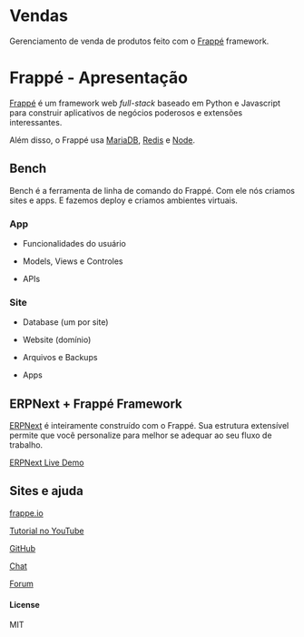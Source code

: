 # Vendas

Gerenciamento de venda de produtos feito com o [Frappé][0] framework.

# Frappé - Apresentação

[Frappé][0] é um framework web *full-stack* baseado em Python e Javascript para construir aplicativos de negócios poderosos e extensões interessantes.

Além disso, o Frappé usa [MariaDB][1], [Redis][2] e [Node][3].

## Bench

Bench é a ferramenta de linha de comando do Frappé. Com ele nós criamos sites e apps. E fazemos deploy e criamos ambientes virtuais.

### App

* Funcionalidades do usuário

* Models, Views e Controles

* APIs

### Site

* Database (um por site)

* Website (domínio)

* Arquivos e Backups

* Apps


## ERPNext + Frappé Framework

[ERPNext][8] é inteiramente construído com o Frappé. Sua estrutura extensível permite que você personalize para melhor se adequar ao seu fluxo de trabalho.

[ERPNext Live Demo][8]

## Sites e ajuda

[frappe.io][0]

[Tutorial no YouTube][4]

[GitHub][5]

[Chat][6]

[Forum][7]


#### License

MIT

[0]: https://frappe.io/
[1]: https://mariadb.org/
[2]: http://redis.io/
[3]: https://nodejs.org/en/
[4]: https://www.youtube.com/watch?v=eCAMPcl7NKc&list=PL3lFfCEoMxvzHtsZHFJ4T3n5yMM3nGJ1W
[5]: https://github.com/frappe
[6]: https://gitter.im/frappe/erpnext
[7]: https://discuss.erpnext.com/
[8]: https://demo.erpnext.com/
